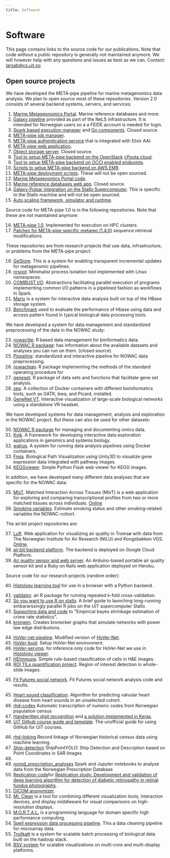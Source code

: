 ```yaml
---
title: Software
---
```


# Software

This page contains links to the source code for our publications. Note that code without a public repository is generally not maintained anymore. We will however help with any questions and issues as best as we can.
Contact: larsab@cs.uit.no

## Open source projects

We have developed the META-pipe pipeline for marine metagenomics data analysis. We plan to open source most of these repositories. Version 2.0 consists of several backend systems, servers, and services:
1. [Marine Metageonomics Portal](https://mmp.sfb.uit.no/). Marine reference databases and more.
2. [Galaxy pipeline](https://galaxy-uit.bioinfo.no/) provided as part of the [](https://nels.bioinfo.no/)NeLS infrastructure. It is intended for Norwegian users so a a FEIDE account is needed for login.
3. [Spark based execution manager](https://gitlab.com/uit-sfb/newpan-tools) and [Go components](https://gitlab.com/uit-sfb/newpango). Closed source.
4. [META-pipe job manager](https://gitlab.com/uit-sfb/jobmanager).
5. [META-pipe authentication service](https://gitlab.com/uit-sfb/AuthService2) that is integrated with Elixir AAI.
6. [META-pipe web application](https://gitlab.com/uit-sfb/newpan-frontend).
7. [Object storage server](https://gitlab.com/uit-sfb/newpango). Closed source.
8. [Tool to setup META-pipe backend on the OpenStack](https://gitlab.com/uit-sfb/METApipe-cPouta-cloud-setup) [cPouta cloud](http://pouta.csc.fi).			
9. [Tool to setup META-pipe backend on OCCI enabled endpoints](https://github.com/cduongt/mmg-cluster-setup-CESNET).			
10. [Scripts to setup META-pipe backend on AWS EMR](https://gitlab.com/uit-sfb/metapipe-on-aws).
11. [META-pipe deployment scripts](https://gitlab.com/uit-sfb/metapipe-deploy). These will not be open sourced.
12. [Marine Metagenomics Portal code](https://gitlab.com/uit-sfb/MarineMetagenomicPortal).
13. [Marine reference databases web app](https://gitlab.com/uit-sfb/mar-frontend). Closed source.
14. [Galaxy-Pulsar integration on the Stallo Supercomputer](https://gitlab.com/uit-sfb/METApipe-cPouta-cloud-setup). This is specific to the Stallo machine and will not be open sourced.
15. [Auto scaling framework, simulator and runtime](https://github.com/TTeige/uit-go).

Source code for META-pipe 1.0 is in the following repositories. Note that these are not maintained anymore:

16. [META-pipe 1.0](https://github.com/emrobe/META-pipe). Implemented for execution on HPC clusters.
17. [Patches for META-pipe specific metarep (1.4.0)](https://github.com/elixir-marine/metarep) sequence retrieval modifications.

These repositories are from research projects that use data, infrastructure, or problems from the META-pipe project:

18. [GeStore](https://github.com/EdvardPedersen/GeStore). This is a system for enabling transparent incremental updates for metagenomic pipelines.
19. [nrsoot](https://github.com/uit-no/nsroot). Minimalist process isolation tool implemented with Linux namespaces.
20. [COMBUST I/O](https://github.com/jarlebass/combustio). Abstractions facilitating parallel execution of programs implementing common I/O patterns in a pipelined fashion as workflows in Spark.
21. [Mario](https://www.cs.uit.no/hdl/code/mario/mario.zip) is a system for interactive data analysis built on top of the HBase storage system.
22. [Benchmark](https://www.cs.uit.no/hdl/code/mario/hbase-evaluation.zip) used to evaluate the performance of Hbase using data and access pattern found in typical biological data processing tools. 

We have developed a system for data management and standardized preprocessing of the data in the NOWAC study:

23. [nowaclite](https://ice-git.cs.uit.no/nowac/nowac): R based data management for biinformatics data.
24. [NOWAC R package](https://ice-git.cs.uit.no/nowac/nowac): has information about the available datasets and analyses you can run on them. (closed source)
25. [Pippeline](https://ice-git.cs.uit.no/nowac/pippeline): standardized  and interactive pipeline for NOWAC data preprocessing.
26. [nowaclean](https://github.com/3inar/nowaclean). R package implementing the methods of the standard operating procedure for 
27. [geneset](https://github.com/3inar/geneset). R package of data sets and functions that facilitate gene set analysis.
28. [seq](https://github.com/fjukstad/seq). A collection of Docker containers with different	bioinformatics tools, such as GATK, bwa, and Picard, installed.
29. [GeneNet VT](https://github.com/kolibrid/GeneNet-VR). Interactive visualization of large-scale biological networks using a standalone VR headset.

We have developed systems for data management, analysis and exploration in the NOWAC project. But these can also be used for other datasets:

30. [NOWAC R package](https://github.com/uit-bdps/nowaclite) for managing and documenting omics data.
31. [Kvik](https://github.com/fjukstad/kvik). A framework for developing interactive data exploration applications in genomics and systems biology.
32. [walrus](https://github.com/fjukstad/walrus). A system for running data analysis pipelines using Docker containers.
33. [Freia](https://github.com/Knudah/Freia). Biological Path Visualization using Unity3D to visualize gene expression data integrated with pathway images.
34. [KEGGviewer](https://github.com/Knudah/Keggviewer). Simple Python Flask web viewer for KEGG images.


In addition, we have developed many different data analyses that are specific for the NOWAC data:

35. [MIxT](https://github.com/fjukstad/mixt). Matched Interaction Across Tissues (MIxT) is a web application for exploring and comparing transcriptional profiles from two or more matched tissues across individuals. [Online](http://mixt-blood-tumor.bci.mcgill.ca)					
36. [Smoking variables](https://github.com/uit-bdps/smoking-variables). Estimate smoking status and other smoking-related variables the NOWAC-cohort.

The air:bit project repositories are:

37. [Luft](https://github.com/fjukstad/luft). Web application for visualizing air quality in Tromsø with	data from The Norwegian Institute for Air Research (NILU) and Kongsbakken VGS. [Online](http://luft.cs.uit.no). 
38. [air:bit backend platform](https://github.com/ninaangelvik/luft). The backend is deployed on Google Cloud Platform.
39. [Air quality sensor and web server](https://github.com/ninaangelvik/luftprosjekttromso). An Arduino-based portable air quality sensor kit and a Ruby on Rails web application deployed on Heroku.
					
Source code for our research projects (random order):			
<!-- Morten -->
40. [Histology learning tool](https://github.com/Gronnesby/Histology) for use in a browser with a Python backend .
<!-- Einar -->
41. [validator](https://github.com/3inar/validator). an R package for running repeated k-fold cross-validation.
42. [So you want to use R on stallo](https://github.com/3inar/stallo_r). A brief guide to launching long-running embararssingly parallel R jobs on the UiT supercomputer Stallo.
43. [Supporting data and code](https://github.com/3inar/crime_rates) to "Empirical bayes shrinkage estimation of crime rate statistics".
44. [krongen](https://github.com/3inar/krongen). Creates kronecker graphs that simulate networks with power law edge distributions.
<!-- Nikita -->
44.  [HoVer-net pipeline](https://github.com/SFI-Visual-Intelligence/hovernet-pipeline). Modified version of [HoVer-Net](https://github.com/vqdang/hover_net).
45.  [HoVer-buid](https://github.com/uit-hdl/hover_build). Setup HoVer-Net environment.
46.  [HoVer-serving](https://github.com/uit-hdl/hover_serving). for inference only code for HoVer-Net we use in [Histology viewer](https://github.com/uit-hdl/histology).
47.  [HEImmune](https://github.com/uit-hdl/HEImmune). Simple rule-based classification of cells in H&E images.
48.  [ROI TILs quantification project](https://github.com/uit-hdl/roi-quant). Region of interest detection in whole-slide images.
<!-- Rafael -->
45. [Fit Futures social network](https://github.com/uit-hdl/mimisbrunnr). Fit Futures social network analysis code and results.
<!-- Other projects -->
45. [Heart sound classification](https://github.com/uit-hdl/heart-sound-classification). Algorithm for predicting valvular heart disease from heart sounds in an unselected cohort.
47. [rhd-codes](https://github.com/uit-hdl/rhd-codes) Automatic transcription of numeric codes from Norwegian population census 
48. [Handwritten digit recognition](https://github.com/TTeige/rhd) and [a solution implemented in Keras](https://github.com/johanravn/handwritten-number-classification).
49. [UiT Github course guide and template](https://github.com/uit-no/github-course-guide). The unofficial guide for using GitHub for UiT courses.
<!-- Theses -->
46. [rhd-linking](https://github.com/uit-hdl/rhd-linking) Record linkage of Norwegian historical census data using machine learning.
47. [Ship-detection](https://github.com/matill/Ship-detection) ShipPointYOLO: Ship Detection and Description based on Point Coordinates in SAR Images
48. 
49. [norpd_prescription_analyses](https://github.com/uit-hdl/norpd_prescription_analyses) Spark and Jupyter notebooks to analyse data from the Norwegian Prescription Database 
50. [Replication code](https://github.com/mikevoets/jama16-retina-replication)for [Replication study: Development and validation of deep learning algorithm for detection of diabetic retinopathy in retinal fundus photographs](https://arxiv.org/abs/1803.04337).
51. [DICOM anonymizer](https://github.com/mikevoets/dicom_anonymizer).
52. [Mr. Clean](https://github.com/UniversityofTromso/mrclean) is a tool for combining different visualization tools, interaction devices, and display middleware for visual comparisons on high-resolution displays.
53. [M.O.R.T.A.L.](http://sourceforge.net/projects/mortal/) is a  programming language for domain  specific high performance computing.
54. [Spell expression data processing pipeline](http://gtrac-spell-tools.princeton.edu/trac/wiki). This a data cleaning pipeline for microarray data.
55. [Troilkatt](https://github.com/larsab/troilkatt) is a system for scalable batch processing of biological data built on the hadoop stack.
56. [BSV system](http://www.cs.uit.no/~larsab/bsv/) for scalable visualizations on multi-core and multi-display platforms. 
<!-- Note! New projects are added to the top of the list. -->
